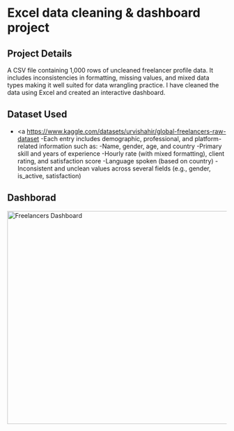 # Excel data cleaning & dashboard project
## Project Details 
A CSV file containing 1,000 rows of uncleaned freelancer profile data.
It includes inconsistencies in formatting, missing values, and mixed data types making it well suited for data wrangling practice.
I have cleaned the data using Excel and created an interactive dashboard. 

## Dataset Used
- <a https://www.kaggle.com/datasets/urvishahir/global-freelancers-raw-dataset
-Each entry includes demographic, professional, and platform-related information such as:
-Name, gender, age, and country
-Primary skill and years of experience
-Hourly rate (with mixed formatting), client rating, and satisfaction score
-Language spoken (based on country)
-Inconsistent and unclean values across several fields (e.g., gender, is_active, satisfaction)

## Dashborad 
<img width="1326" height="488" alt="Freelancers Dashboard" src="https://github.com/user-attachments/assets/a3bfc3b2-e4fa-4b95-b5ca-b7da80374acc" />
